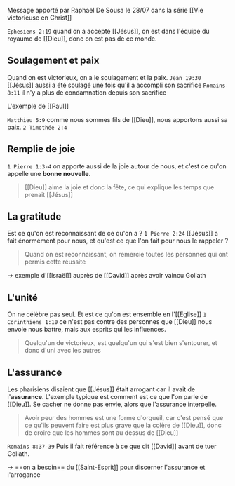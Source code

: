 Message apporté par Raphaël De Sousa le 28/07 dans la série [[Vie victorieuse en Christ]]

`Ephesiens 2:19` quand on a accepté [[Jésus]], on est dans l'équipe du royaume de [[Dieu]], donc on est pas de ce monde.
## Soulagement et paix
Quand on est victorieux, on a le soulagement et la paix.
`Jean 19:30` [[Jésus]] aussi a été soulagé une fois qu'il a accompli son sacrifice
`Romains 8:11` il n'y a plus de condamnation depuis son sacrifice

L'exemple de [[Paul]] 

`Matthieu 5:9` comme nous sommes fils de [[Dieu]], nous apportons aussi sa paix.
`2 Timothée 2:4`
## Remplie de joie
`1 Pierre 1:3-4` on apporte aussi de la joie autour de nous, et c'est ce qu'on appelle une **bonne nouvelle**.
> [[Dieu]] aime la joie et donc la fête, ce qui explique les temps que prenait [[Jésus]]

## La gratitude
Est ce qu'on est reconnaissant de ce qu'on a ?
`1 Pierre 2:24` [[Jésus]] a fait énormément pour nous, et qu'est ce que l'on fait pour nous le rappeler ?
> Quand on est reconnaissant, on remercie toutes les personnes qui ont permis cette réussite

-> exemple d'[[Israël]] auprès de [[David]] après avoir vaincu Goliath

## L'unité
On ne célèbre pas seul. Et est ce qu'on est ensemble en l'[[Eglise]]
`1 Corinthiens 1:10` ce n'est pas contre des personnes que [[Dieu]] nous envoie nous battre, mais aux esprits qui les influences.
> Quelqu'un de victorieux, est quelqu'un qui s'est bien s'entourer, et donc d'uni avec les autres

## L'assurance
Les pharisiens disaient que [[Jésus]] était arrogant car il avait de l'**assurance**.
L'exemple typique est comment est ce que l'on parle de [[Dieu]]. Se cacher ne donne pas envie, alors que l'assurance interpelle.

> Avoir peur des hommes est une forme d'orgueil, car c'est pensé que ce qu'ils peuvent faire est plus grave que la colère de [[Dieu]], donc de croire que les hommes sont au dessus de [[Dieu]]

`Romains 8:37-39` 
Puis il fait référence à ce que dit [[David]] avant de tuer Goliath.

-> ==on a besoin== du [[Saint-Esprit]] pour discerner l'assurance et l'arrogance